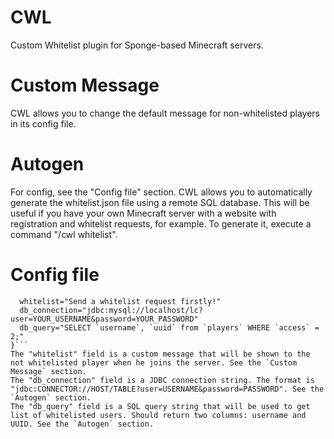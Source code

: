 # CWL
Custom Whitelist plugin for Sponge-based Minecraft servers.
# Custom Message
CWL allows you to change the default message for non-whitelisted players in its config file.
# Autogen
For config, see the "Config file" section.
CWL allows you to automatically generate the whitelist.json file using a remote SQL database. This will be useful if you have your own Minecraft server with a website with registration and whitelist requests, for example.
To generate it, execute a command "/cwl whitelist".
# Config file 
```main {
  whitelist="Send a whitelist request firstly!"
  db_connection="jdbc:mysql://localhost/lc?user=YOUR_USERNAME&password=YOUR_PASSWORD"
  db_query="SELECT `username`, `uuid` from `players` WHERE `access` = 2;"
}```
The "whitelist" field is a custom message that will be shown to the not whitelisted player when he joins the server. See the `Custom Message` section.
The "db_connection" field is a JDBC connection string. The format is "jdbc:CONNECTOR://HOST/TABLE?user=USERNAME&password=PASSWORD". See the `Autogen` section.
The "db_query" field is a SQL query string that will be used to get list of whitelisted users. Should return two columns: username and UUID. See the `Autogen` section.